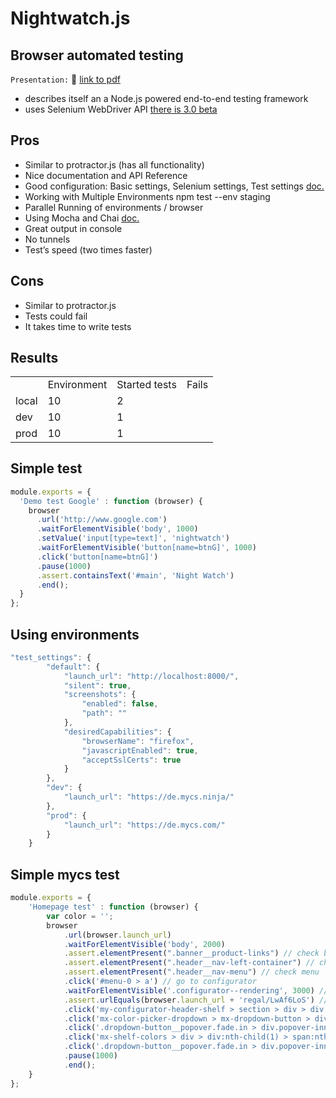 # Nightwatch.js
## Browser automated testing

```Presentation:``` :book: [link to pdf](../images/nightwatch-slides/Nightwatch.js.pdf)

- describes itself an a Node.js powered end-to-end testing framework
- uses Selenium WebDriver API [there is 3.0 beta](http://selenium-release.storage.googleapis.com/index.html)

## Pros

- Similar to protractor.js (has all functionality)
- Nice documentation and API Reference
- Good configuration: Basic settings, Selenium settings, Test settings [doc.](http://nightwatchjs.org/guide)
- Working with Multiple Environments npm test --env staging
- Parallel Running of environments / browser
- Using Mocha and Chai [doc.](http://nightwatchjs.org/guide#using-mocha)
- Great output in console
- No tunnels
- Test’s speed (two times faster)


## Cons

- Similar to protractor.js
- Tests could fail
- It takes time to write tests

## Results
<table>
<th>
  <td>Environment</td>
  <td>Started tests</td>
  <td>Fails</td>
</th>
<tr>
  <td>local</td>
  <td>10</td>
  <td>2</td>
<tr>
<tr>
  <td>dev</td>
  <td>10</td>
  <td>1</td>
<tr>
<tr>
  <td>prod</td>
  <td>10</td>
  <td>1</td>
<tr>
</table>

## Simple test
```js
module.exports = {
  'Demo test Google' : function (browser) {
    browser
      .url('http://www.google.com')
      .waitForElementVisible('body', 1000)
      .setValue('input[type=text]', 'nightwatch')
      .waitForElementVisible('button[name=btnG]', 1000)
      .click('button[name=btnG]')
      .pause(1000)
      .assert.containsText('#main', 'Night Watch')
      .end();
  }
};
```

## Using environments
```js
"test_settings": {
        "default": {
            "launch_url": "http://localhost:8000/",
            "silent": true,
            "screenshots": {
                "enabled": false,
                "path": ""
            },
            "desiredCapabilities": {
                "browserName": "firefox",
                "javascriptEnabled": true,
                "acceptSslCerts": true
            }
        },
        "dev": {
            "launch_url": "https://de.mycs.ninja/"
        },
        "prod": {
            "launch_url": "https://de.mycs.com/"
        }
    }
```

## Simple mycs test

```js
module.exports = {
    'Homepage test' : function (browser) {
        var color = '';
        browser
            .url(browser.launch_url)
            .waitForElementVisible('body', 2000)
            .assert.elementPresent(".banner__product-links") // check banner
            .assert.elementPresent(".header__nav-left-container") // check logo
            .assert.elementPresent(".header__nav-menu") // check menu
            .click('#menu-0 > a') // go to configurator
            .waitForElementVisible('.configurator--rendering', 3000) // wait for configurator
            .assert.urlEquals(browser.launch_url + 'regal/LwAf6LoS') // check url
            .click('my-configurator-header-shelf > section > div > div > div:nth-child(4) > mx-icon-button > button') // change color
            .click('mx-color-picker-dropdown > mx-dropdown-button > div > mx-icon-button > button')
            .click('.dropdown-button__popover.fade.in > div.popover-inner > div > div > ng-repeat:nth-child(5) > div.dropdown-button__option > mx-icon-button > button')
            .click('mx-shelf-colors > div > div:nth-child(1) > span:nth-child(2) > mx-dropdown-button > div > mx-icon-button > button')
            .click('.dropdown-button__popover.fade.in > div.popover-inner > div > div > ng-repeat:nth-child(3) > div > mx-icon-button > button')
            .pause(1000)
            .end();
    }
};
```
